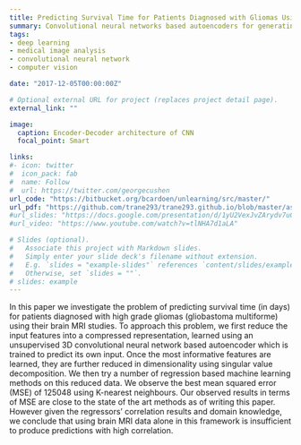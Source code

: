 ```yaml
---
title: Predicting Survival Time for Patients Diagnosed with Gliomas Using Compressed Representation of Brain MRI Scans
summary: Convolutional neural networks based autoencoders for generating low-dimensional representations of brain MRI scans.
tags:
- deep learning
- medical image analysis
- convolutional neural network
- computer vision

date: "2017-12-05T00:00:00Z"

# Optional external URL for project (replaces project detail page).
external_link: ""

image:
  caption: Encoder-Decoder architecture of CNN
  focal_point: Smart

links:
#- icon: twitter
#  icon_pack: fab
#  name: Follow
#  url: https://twitter.com/georgecushen
url_code: "https://bitbucket.org/bcardoen/unlearning/src/master/"
url_pdf: "https://github.com/trane293/trane293.github.io/blob/master/assets/projects/cmpt_726_final_project_report.pdf"
#url_slides: "https://docs.google.com/presentation/d/1yU2VexJvZArydv7uCyEJPfAUQ0V0n8glGWEByNfmbJE/edit#slide=id.g36cafe990e_0_61"
#url_video: "https://www.youtube.com/watch?v=tlNHA7d1aLA"

# Slides (optional).
#   Associate this project with Markdown slides.
#   Simply enter your slide deck's filename without extension.
#   E.g. `slides = "example-slides"` references `content/slides/example-slides.md`.
#   Otherwise, set `slides = ""`.
# slides: example
---
```


In this paper we investigate the problem of predicting survival time (in days) for patients diagnosed with high grade gliomas (gliobastoma multiforme) using their
brain MRI studies. To approach this problem, we first reduce the input features into a compressed representation, learned using an unsupervised 3D convolutional neural network based autoencoder which is trained to predict its own input. Once the most informative features are learned, they are further reduced in dimensionality using singular value decomposition. We then try a number of regression based machine learning methods on this reduced data. We observe the best mean
squared error (MSE) of 125048 using K-nearest neighbours. Our observed results in terms of MSE are close to the state of the art methods as of writing this paper.
However given the regressors’ correlation results and domain knowledge, we conclude that using brain MRI data alone in this framework is insufficient to produce
predictions with high correlation.
